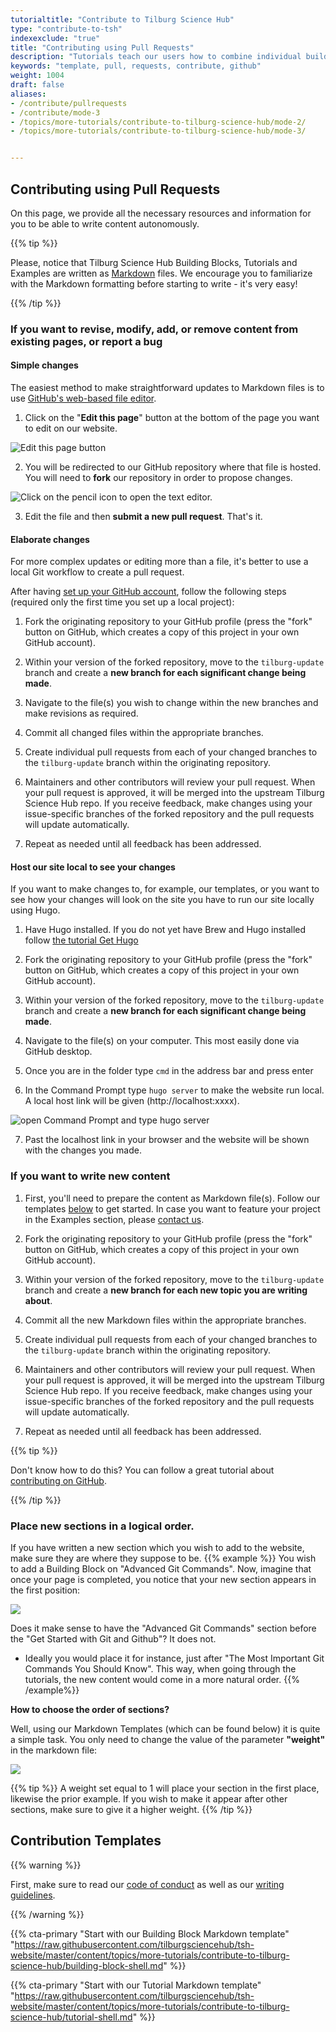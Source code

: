 ```yaml
---
tutorialtitle: "Contribute to Tilburg Science Hub"
type: "contribute-to-tsh"
indexexclude: "true"
title: "Contributing using Pull Requests"
description: "Tutorials teach our users how to combine individual building blocks into a final product. Learn how to write one."
keywords: "template, pull, requests, contribute, github"
weight: 1004
draft: false
aliases:
- /contribute/pullrequests
- /contribute/mode-3
- /topics/more-tutorials/contribute-to-tilburg-science-hub/mode-2/
- /topics/more-tutorials/contribute-to-tilburg-science-hub/mode-3/


---
```


## Contributing using Pull Requests

On this page, we provide all the necessary resources and information for you to be able to write content autonomously.

{{% tip %}}

Please, notice that Tilburg Science Hub Building Blocks, Tutorials and Examples are written as [Markdown](https://guides.github.com/features/mastering-markdown/) files. We encourage you to familiarize with the Markdown formatting before starting to write - it's very easy!

{{% /tip %}}

### If you want to revise, modify, add, or remove content from existing pages, or report a bug

#### Simple changes

The easiest method to make straightforward updates to Markdown files is to use [GitHub's web-based file editor](https://help.github.com/en/articles/editing-files-in-your-repository).

1. Click on the "**Edit this page**" button at the bottom of the page you want to edit on our website.

![Edit this page button](../tsh-edit-this-page-button.png)

2. You will be redirected to our GitHub repository where that file is hosted. You will need to **fork** our repository in order to propose changes.

![Click on the pencil icon to open the text editor.](../github-fork.png)

3. Edit the file and then **submit a new pull request**. That's it.

#### Elaborate changes

For more complex updates or editing more than a file, it's better to use a local Git workflow to create a pull request.

After having [set up your GitHub account](/topics/configure-your-computer/statistics-and-computation/git/), follow the following steps (required only the first time you set up a local project):

1. Fork the originating repository to your GitHub profile (press the "fork" button
on GitHub, which creates a copy of this project in your own GitHub account).

2. Within your version of the forked repository, move to the `tilburg-update` branch and create a **new branch for each significant change being made**.

3. Navigate to the file(s) you wish to change within the new branches and make revisions as required.

4. Commit all changed files within the appropriate branches.

5. Create individual pull requests from each of your changed branches to the `tilburg-update` branch within the originating repository.

6. Maintainers and other contributors will review your pull request. When your pull request is approved, it will be merged into the upstream Tilburg Science Hub repo. If you receive feedback, make changes using your issue-specific branches of the forked repository and the pull requests will update automatically.

7. Repeat as needed until all feedback has been addressed.

#### Host our site local to see your changes

If you want to make changes to, for example, our templates, or you want to see how your changes will look on the site you have to run our site locally using Hugo. 

1. Have Hugo installed. If you do not yet have Brew and Hugo installed follow [the tutorial Get Hugo](/topics/open-education/hugo-website/get-hugo/)

2. Fork the originating repository to your GitHub profile (press the "fork" button
on GitHub, which creates a copy of this project in your own GitHub account).

3. Within your version of the forked repository, move to the `tilburg-update` branch and create a **new branch for each significant change being made**.

4. Navigate to the file(s) on your computer. This most easily done via GitHub desktop. 

5. Once you are in the folder type ``cmd`` in the address bar and press enter 

6. In the Command Prompt type ``hugo server`` to make the website run local. A local host link will be given (http://localhost:xxxx). 

![open Command Prompt and type hugo server](../open-cmd-and-hugo-server.jpg)

7. Past the localhost link in your browser and the website will be shown with the changes you made.



### If you want to write new content

1. First, you'll need to prepare the content as Markdown file(s). Follow our templates [below](#contribution-templates) to get started. In case you want to feature your project in the Examples section, please [contact us](/about/#who-maintains-tsh).

2. Fork the originating repository to your GitHub profile (press the "fork" button
on GitHub, which creates a copy of this project in your own GitHub account).

3. Within your version of the forked repository, move to the `tilburg-update` branch and
create a **new branch for each new topic you are writing about**.

4. Commit all the new Markdown files within the appropriate branches.

5. Create individual pull requests from each of your changed branches to the `tilburg-update` branch within the originating repository.

6. Maintainers and other contributors will review your pull request. When your pull request is approved, it will be merged into the upstream Tilburg Science Hub repo. If you receive feedback, make changes using your issue-specific branches of the forked repository and the pull requests will update automatically.

7. Repeat as needed until all feedback has been addressed.

{{% tip %}}

Don't know how to do this? You can follow a great tutorial about [contributing on GitHub](https://github.com/firstcontributions/first-contributions).

{{% /tip %}}

### Place new sections in a logical order.

If you have written a new section which you wish to add to the website, make sure they are where they suppose to be.
{{% example %}}
  You wish to add a Building Block on "Advanced Git Commands". Now, imagine that once your page is completed, you notice that your new section appears in the first position:

  ![](../advanced-git-misplaced.PNG)

  Does it make sense to have the "Advanced Git Commands" section before the "Get Started with Git and Github"? It does not.

  - Ideally you would place it for instance, just after "The Most Important Git Commands You Should Know". This way, when going through the tutorials, the new content would come in a more natural order.
{{% /example%}}




**How to choose the order of sections?**

Well, using our Markdown Templates (which can be found below) it is quite a simple task. You only need to change the value of the parameter **"weight"** in the markdown file:

  ![](../weights.PNG)

{{% tip %}}
A weight set equal to 1 will place your section in the first place, likewise the prior example. If you wish to make it appear after other sections, make sure to give it a higher weight.
{{% /tip %}}

## Contribution Templates

{{% warning %}}

First, make sure to read our [code of conduct](../code-of-conduct) as well as our [writing guidelines](../style-guide).

{{% /warning %}}

{{% cta-primary "Start with our Building Block Markdown template" "https://raw.githubusercontent.com/tilburgsciencehub/tsh-website/master/content/topics/more-tutorials/contribute-to-tilburg-science-hub/building-block-shell.md" %}}

{{% cta-primary "Start with our Tutorial Markdown template" "https://raw.githubusercontent.com/tilburgsciencehub/tsh-website/master/content/topics/more-tutorials/contribute-to-tilburg-science-hub/tutorial-shell.md" %}}


<!--
The design should always accommodate all users' knowledge levels and avoid confusion. For instance, on a tutorial page, there should be a quick and concise explanation (a sort of TL;DR), as well as a more in-depth exposition for those who need to educate themselves first.

The design should be attractive and easy to use for all our target groups and should strike a balance between glossiness and nerdiness. We want to avoid unnecessary clutter and stock photos. Let's keep it simple.
-->
